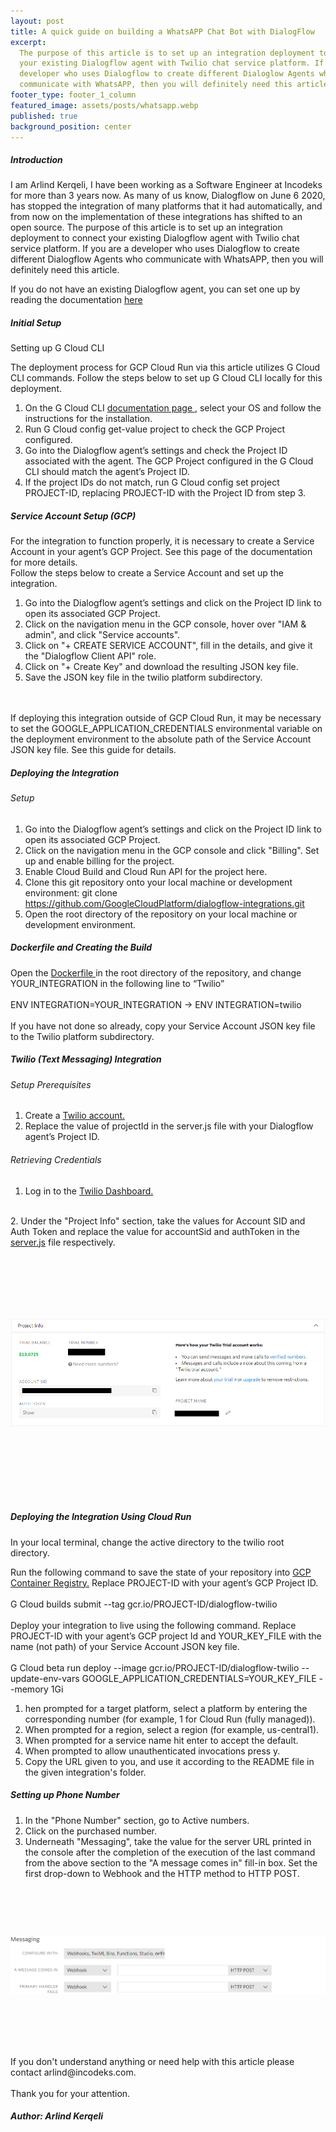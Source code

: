 ```yaml
---
layout: post
title: A quick guide on building a WhatsAPP Chat Bot with DialogFlow
excerpt: 
  The purpose of this article is to set up an integration deployment to connect
  your existing Dialogflow agent with Twilio chat service platform. If you are a
  developer who uses Dialogflow to create different Dialoglow Agents who
  communicate with WhatsAPP, then you will definitely need this article.
footer_type: footer_1_column
featured_image: assets/posts/whatsapp.webp
published: true
background_position: center
---
```

##### Introduction

I am Arlind Kerqeli, I have been working as a Software Engineer at Incodeks for more than 3 years now. As many of us know, Dialogflow on June 6  2020, has stopped the integration of many platforms that it had automatically, and from now on the implementation of these integrations has shifted to an open source. The purpose of this article is to set up an integration deployment to connect your existing Dialogflow agent with Twilio chat service platform. If you are a developer who uses Dialogflow to create different Dialogflow Agents who communicate with WhatsAPP, then you will definitely need this article.

If you do not have an existing Dialogflow agent, you can set one up by reading the documentation <a href="https://cloud.google.com/dialogflow/docs/" target="_blank">here</a>

##### Initial Setup
Setting up G Cloud CLI

The deployment process for GCP Cloud Run via this article utilizes G Cloud CLI commands. Follow the steps below to set up G Cloud CLI locally for this deployment.

1. On the G Cloud CLI <a href="https://cloud.google.com/sdk/docs/quickstarts">documentation page </a>, select your OS and follow the instructions for the installation.
2. Run G Cloud config get-value project to check the GCP Project configured.
3. Go into the Dialogflow agent’s settings and check the Project ID associated with the agent. The GCP Project configured in the G Cloud CLI should match the agent’s Project ID.
4. If the project IDs do not match, run G Cloud config set project PROJECT-ID, replacing PROJECT-ID with the Project ID from step 3.


##### Service Account Setup (GCP)
For the integration to function properly, it is necessary to create a Service Account in your agent’s GCP Project. See this page of the documentation for more details.
<br>
Follow the steps below to create a Service Account and set up the integration.
<br>
1. Go into the Dialogflow agent’s settings and click on the Project ID link to open its associated GCP Project.
2. Click on the navigation menu in the GCP console, hover over "IAM & admin", and click "Service accounts".
3. Click on "+ CREATE SERVICE ACCOUNT", fill in the details, and give it the "Dialogflow Client API" role.
4. Click on "+ Create Key" and download the resulting JSON key file.
5. Save the JSON key file in the twilio platform subdirectory.
<br>
<br>
If deploying this integration outside of GCP Cloud Run, it may be necessary to set the GOOGLE_APPLICATION_CREDENTIALS environmental variable on the deployment environment to the absolute path of the Service Account JSON key file. See this guide for details.

#####  Deploying the Integration
###### Setup

1. Go into the Dialogflow agent’s settings and click on the Project ID link to open its associated GCP Project.
2. Click on the navigation menu in the GCP console and click "Billing". Set up and enable billing for the project.
3. Enable Cloud Build and Cloud Run API for the project here.
4. Clone this git repository onto your local machine or development environment: git clone https://github.com/GoogleCloudPlatform/dialogflow-integrations.git
5. Open the root directory of the repository on your local machine or development environment.

##### Dockerfile and Creating the Build

Open the <a href="https://github.com/GoogleCloudPlatform/dialogflow-integrations/blob/03676af04840c21c12e2590393d5542602591bee/Dockerfile#L9" target="_blank">Dockerfile </a> in the root directory of the repository, and change YOUR_INTEGRATION in the following line to “Twilio”
<br>
<br>
   ENV INTEGRATION=YOUR_INTEGRATION  → ENV INTEGRATION=twilio
   <br>
<br>
If you have not done so already, copy your Service Account JSON key file to the Twilio platform subdirectory.


##### Twilio (Text Messaging) Integration
###### Setup Prerequisites

1. Create a <a href="https://www.twilio.com/try-twilio" target="_blank">Twilio account.</a>
2. Replace the value of projectId in the server.js file with your Dialogflow agent’s Project ID.

###### Retrieving Credentials

1. Log in to the <a href="https://www.twilio.com/console">Twilio Dashboard.</a>
<br>
2. Under the "Project Info" section, take the values for Account SID and Auth Token and replace the value for accountSid and authToken in the <a href="https://github.com/GoogleCloudPlatform/dialogflow-integrations/blob/03676af04840c21c12e2590393d5542602591bee/twilio/server.js#L34-L35" target="_blank">server.js</a> file respectively. 
<br>
<img src="/assets/posts/unnamed11.png" style="width: 100%;height: 400px; object-fit:contain">

##### Deploying the Integration Using Cloud Run

In your local terminal, change the active directory to the twilio root directory.

Run the following command to save the state of your repository into <a href="https://console.cloud.google.com/gcr/" target="_blank">GCP Container Registry.</a> Replace PROJECT-ID with your agent’s GCP Project ID.
<br><br>
G Cloud builds submit --tag gcr.io/PROJECT-ID/dialogflow-twilio
<br><br>
Deploy your integration to live using the following command. Replace PROJECT-ID with your agent’s GCP project Id and YOUR_KEY_FILE with the name (not path) of your Service Account JSON key file.
<br><br>
G Cloud beta run deploy --image gcr.io/PROJECT-ID/dialogflow-twilio --update-env-vars GOOGLE_APPLICATION_CREDENTIALS=YOUR_KEY_FILE 
--memory 1Gi

1. hen prompted for a target platform, select a platform by entering the corresponding number (for example, 1 for Cloud Run (fully managed)).
2. When prompted for a region, select a region (for example, us-central1).
3. When prompted for a service name hit enter to accept the default.
4. When prompted to allow unauthenticated invocations press y.
5. Copy the URL given to you, and use it according to the README file in the given integration's folder.



##### Setting up Phone Number
1. In the "Phone Number" section, go to Active numbers.
2. Click on the purchased number.
3. Underneath "Messaging", take the value for the server URL printed in the console after the completion of the execution of the last command from the above section to the "A message comes in" fill-in box. Set the first drop-down to Webhook and the HTTP method to HTTP POST.
<img src="/assets/posts/unnamed12.png" style="width: 100%;height: 250px; object-fit:contain">
<br><br>
If you don't understand anything or need help with this article please contact arlind@incodeks.com.
<br><br>
Thank you for your attention.

 

 
##### Author: Arlind Kerqeli
